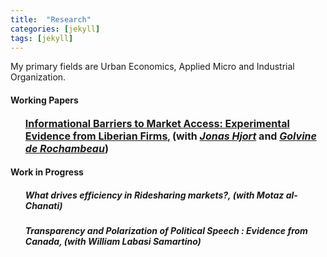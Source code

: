 ```yaml
---
title:  "Research"
categories: [jekyll]
tags: [jekyll]
---
```


<p>My primary fields are Urban Economics, Applied Micro and Industrial Organization.
</p>

<!---
<h3 id="job-market-paper">Job Market Paper</h3>
<ul>
  <h4><b>Title of Paper</b>
(<a href=" target="_blank"><em>Draft</em></a>)(<a href="" target="_blank"><em>Slides</em></a>)</h4>
<details><summary>Abstract:</summary><p><font size="2">Abstract here</details>
</ul>
-->
<h4 id="working-papers"><strong>Working Papers</strong></h4>
<ul>
  <p><b><font size="3"><a href="{{ site.baseurl }}/files/HjortIyerDeRochambeau_073020.pdf" target="_blank">Informational Barriers to Market Access: Experimental Evidence from Liberian Firms</a></font>, <font size="3">(with <a href="https://sites.google.com/site/jonashjort/" target="_blank"><em>Jonas Hjort</em></a> and <a href="https://golvine.com/" target="_blank"><em>Golvine de Rochambeau</em></a>)</font></b></p></ul>

<!--(<a href=".{{ site.baseurl }}/files/Paper2.pdf" target="_blank"><em>Draft</em></a>)-->
<!---<details><summary>Abstract:</summary><p><font size="2">Evidence suggests that firms in poor countries stagnate because they cannot access
growth-conducive markets. We hypothesize that overlooked heterogeneity in marketing
ability distorts market access. To investigate, we gave a random subset of Liberian
firms vouchers for a week-long program that teaches how to sell to corporations, governments,
and other large buyers. Firms that participate win about three times as
many contracts, but only firms with access to the Internet benefit. We use a simple
model and variation in online and offline demand to show evidence that this is because
ICT dampens traditional information frictions, but not marketing barriers.</font></p></details>
-->

    
<h4 id="work-in-progress"><strong>Work in Progress</strong></h4>
<ul>
  <h5><b>What drives efficiency in Ridesharing markets?</b>, (with <em>Motaz al-Chanati</em>)</h5>
</ul> 

<ul>
  <h5><b>Transparency and Polarization of Political Speech : Evidence from Canada</b>, (with <em>William Labasi Samartino</em>)</h5>
</ul> 

